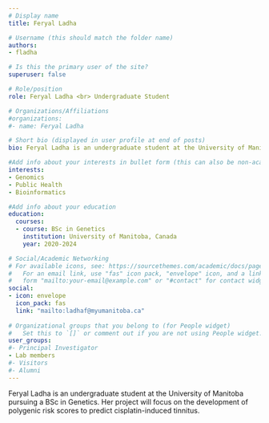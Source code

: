 ```yaml
---
# Display name
title: Feryal Ladha

# Username (this should match the folder name)
authors:
- fladha

# Is this the primary user of the site?
superuser: false

# Role/position
role: Feryal Ladha <br> Undergraduate Student

# Organizations/Affiliations
#organizations:
#- name: Feryal Ladha

# Short bio (displayed in user profile at end of posts)
bio: Feryal Ladha is an undergraduate student at the University of Manitoba pursuing a BSc in Genetics. 

#Add info about your interests in bullet form (this can also be non-academic) 
interests:
- Genomics
- Public Health
- Bioinformatics

#Add info about your education 
education:
  courses:
  - course: BSc in Genetics
    institution: University of Manitoba, Canada
    year: 2020-2024

# Social/Academic Networking
# For available icons, see: https://sourcethemes.com/academic/docs/page-builder/#icons
#   For an email link, use "fas" icon pack, "envelope" icon, and a link in the
#   form "mailto:your-email@example.com" or "#contact" for contact widget.
social:
- icon: envelope
  icon_pack: fas
  link: "mailto:ladhaf@myumanitoba.ca"
  
# Organizational groups that you belong to (for People widget)
#   Set this to `[]` or comment out if you are not using People widget.
user_groups:
#- Principal Investigator
- Lab members
#- Visitors
#- Alumni
---
```

Feryal Ladha is an undergraduate student at the University of Manitoba pursuing a BSc in Genetics. Her project will focus on the development of polygenic risk scores to predict cisplatin-induced tinnitus. 
